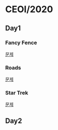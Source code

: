 # CEOI/2020

## Day1

### Fancy Fence
[문제](https://codeforces.com/contest/1402/problem/A)



### Roads
[문제](https://codeforces.com/contest/1402/problem/B)



### Star Trek
[문제](https://codeforces.com/contest/1402/problem/C)





## Day2

